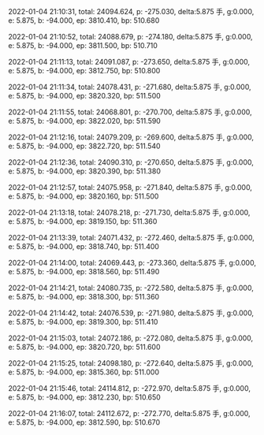 2022-01-04 21:10:31, total: 24094.624, p: -275.030, delta:5.875 手, g:0.000, e: 5.875, b: -94.000, ep: 3810.410, bp: 510.680

2022-01-04 21:10:52, total: 24088.679, p: -274.180, delta:5.875 手, g:0.000, e: 5.875, b: -94.000, ep: 3811.500, bp: 510.710

2022-01-04 21:11:13, total: 24091.087, p: -273.650, delta:5.875 手, g:0.000, e: 5.875, b: -94.000, ep: 3812.750, bp: 510.800

2022-01-04 21:11:34, total: 24078.431, p: -271.680, delta:5.875 手, g:0.000, e: 5.875, b: -94.000, ep: 3820.320, bp: 511.500

2022-01-04 21:11:55, total: 24068.801, p: -270.700, delta:5.875 手, g:0.000, e: 5.875, b: -94.000, ep: 3822.020, bp: 511.590

2022-01-04 21:12:16, total: 24079.209, p: -269.600, delta:5.875 手, g:0.000, e: 5.875, b: -94.000, ep: 3822.720, bp: 511.540

2022-01-04 21:12:36, total: 24090.310, p: -270.650, delta:5.875 手, g:0.000, e: 5.875, b: -94.000, ep: 3820.390, bp: 511.380

2022-01-04 21:12:57, total: 24075.958, p: -271.840, delta:5.875 手, g:0.000, e: 5.875, b: -94.000, ep: 3820.160, bp: 511.500

2022-01-04 21:13:18, total: 24078.218, p: -271.730, delta:5.875 手, g:0.000, e: 5.875, b: -94.000, ep: 3819.150, bp: 511.360

2022-01-04 21:13:39, total: 24071.432, p: -272.460, delta:5.875 手, g:0.000, e: 5.875, b: -94.000, ep: 3818.740, bp: 511.400

2022-01-04 21:14:00, total: 24069.443, p: -273.360, delta:5.875 手, g:0.000, e: 5.875, b: -94.000, ep: 3818.560, bp: 511.490

2022-01-04 21:14:21, total: 24080.735, p: -272.580, delta:5.875 手, g:0.000, e: 5.875, b: -94.000, ep: 3818.300, bp: 511.360

2022-01-04 21:14:42, total: 24076.539, p: -271.980, delta:5.875 手, g:0.000, e: 5.875, b: -94.000, ep: 3819.300, bp: 511.410

2022-01-04 21:15:03, total: 24072.186, p: -272.080, delta:5.875 手, g:0.000, e: 5.875, b: -94.000, ep: 3820.720, bp: 511.600

2022-01-04 21:15:25, total: 24098.180, p: -272.640, delta:5.875 手, g:0.000, e: 5.875, b: -94.000, ep: 3815.360, bp: 511.000

2022-01-04 21:15:46, total: 24114.812, p: -272.970, delta:5.875 手, g:0.000, e: 5.875, b: -94.000, ep: 3812.230, bp: 510.650

2022-01-04 21:16:07, total: 24112.672, p: -272.770, delta:5.875 手, g:0.000, e: 5.875, b: -94.000, ep: 3812.590, bp: 510.670